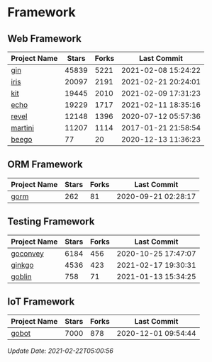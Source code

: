 # Framework

## Web Framework
| Project Name | Stars | Forks | Last Commit |
| ------------ | ----- | ----- | ----------- |
| [gin](https://github.com/gin-gonic/gin) | 45839 | 5221 | 2021-02-08 15:24:22 |
| [iris](https://github.com/kataras/iris) | 20097 | 2191 | 2021-02-21 20:24:01 |
| [kit](https://github.com/go-kit/kit) | 19445 | 2010 | 2021-02-09 17:31:23 |
| [echo](https://github.com/labstack/echo) | 19229 | 1717 | 2021-02-11 18:35:16 |
| [revel](https://github.com/revel/revel) | 12148 | 1396 | 2020-07-12 05:57:36 |
| [martini](https://github.com/go-martini/martini) | 11207 | 1114 | 2017-01-21 21:58:54 |
| [beego](https://github.com/astaxie/beego) | 77 | 20 | 2020-12-13 11:36:23 |

## ORM Framework
| Project Name | Stars | Forks | Last Commit |
| ------------ | ----- | ----- | ----------- |
| [gorm](https://github.com/jinzhu/gorm) | 262 | 81 | 2020-09-21 02:28:17 |

## Testing Framework
| Project Name | Stars | Forks | Last Commit |
| ------------ | ----- | ----- | ----------- |
| [goconvey](https://github.com/smartystreets/goconvey) | 6184 | 456 | 2020-10-25 17:47:07 |
| [ginkgo](https://github.com/onsi/ginkgo) | 4536 | 423 | 2021-02-17 19:30:31 |
| [goblin](https://github.com/franela/goblin) | 758 | 71 | 2021-01-13 15:34:25 |

## IoT Framework
| Project Name | Stars | Forks | Last Commit |
| ------------ | ----- | ----- | ----------- |
| [gobot](https://github.com/hybridgroup/gobot) | 7000 | 878 | 2020-12-01 09:54:44 |

*Update Date: 2021-02-22T05:00:56*